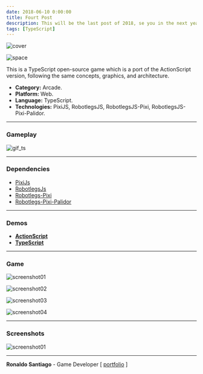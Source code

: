 ```yaml
---
date: 2018-06-10 0:00:00
title: Fourt Post
description: This will be the last post of 2018, se you in the next year
tags: [TypeScript]
---
```


![cover](/assets/img/code-with-beer.png)

![space](https://raw.githubusercontent.com/RonaldoSetzer/GAME-SpaceInvaders/master/img_cover_space_invaders.png)

This is a TypeScript open-source game which is a port of the ActionScript version, following the same concepts, graphics, and architecture.

- **Category:** Arcade.
- **Platform:** Web.
- **Language:** TypeScript.
- **Technologies:** PixiJS, RobotlegsJS, RobotlegsJS-Pixi, RobotlegsJS-Pixi-Palidor.

---

### Gameplay

![gif_ts](media/gif_match3_ts_demo.gif)

---

### Dependencies

- [PixiJs](http://www.pixijs.com/)
- [RobotlegsJs](https://github.com/RobotlegsJS/RobotlegsJS)
- [Robotlegs-Pixi](https://github.com/RobotlegsJS/RobotlegsJS-Pixi)
- [Robotlegs-Pixi-Palidor](https://github.com/RobotlegsJS/RobotlegsJS-Pixi-Palidor)

---

### Demos

- **[ActionScript](https://ronaldosetzer.github.io/portfolio/open_source/match3_as/)**
- **[TypeScript](https://ronaldosetzer.github.io/portfolio/open_source/match3_ts/)**

---

### Game

![screenshot01](media/img_ss_match3_ts_01.png)

![screenshot02](media/img_ss_match3_ts_02.png)

![screenshot03](media/img_ss_match3_ts_03.png)

![screenshot04](media/img_ss_match3_ts_04.png)

---

### Screenshots

![screenshot01](media/img_game_match3_ts.png)

---

**Ronaldo Santiago** - Game Developer [ [portfolio](https://ronaldosetzer.github.io/portfolio/) ]
